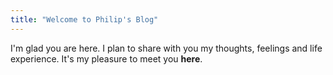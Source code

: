 ```yaml
---
title: "Welcome to Philip's Blog"
---
```


I'm glad you are here. I plan to share with you my thoughts, feelings and life experience. It's my pleasure to meet you **here**.

